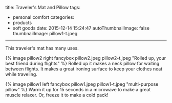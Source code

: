 title: Traveler's Mat and Pillow
tags:
  - personal comfort
categories:
  - products
  - soft goods
date: 2015-12-14 15:24:47
autoThumbnailImage: false
thumbnailImage: pillow1-t.jpeg
---
This traveler's mat has many uses.
<!-- more -->
{% image pillow2 right fancybox pillow2.jpeg pillow2-t.jpeg "Rolled up, your best friend during flights" %}
Rolled up it makes a neck pillow for waiting between flights.  It makes a great ironing surface to keep your clothes neat while traveling.
<div style="clear:both"></div>
{% image pillow1 left fancybox pillow1.jpeg pillow1-t.jpeg "multi-purpose pillow" %}
Warm it up for 15 seconds in a microwave to make a great muscle relaxer.  Or, freeze it to make a cold pack!

